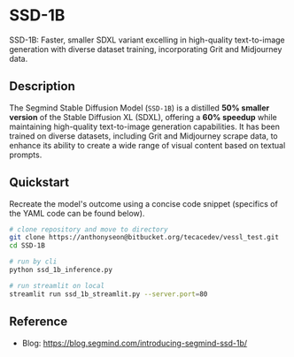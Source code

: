 # SSD-1B

SSD-1B: Faster, smaller SDXL variant excelling in high-quality text-to-image generation with diverse dataset training, incorporating Grit and Midjourney data.

## Description

The Segmind Stable Diffusion Model (`SSD-1B`) is a distilled **50% smaller version** of the Stable Diffusion XL (SDXL), offering a **60% speedup** while maintaining high-quality text-to-image generation capabilities. It has been trained on diverse datasets, including Grit and Midjourney scrape data, to enhance its ability to create a wide range of visual content based on textual prompts.

## Quickstart

Recreate the model's outcome using a concise code snippet (specifics of the YAML code can be found below).

```sh
# clone repository and move to directory
git clone https://anthonyseon@bitbucket.org/tecacedev/vessl_test.git
cd SSD-1B

# run by cli
python ssd_1b_inference.py

# run streamlit on local
streamlit run ssd_1b_streamlit.py --server.port=80
```

## Reference

- Blog: <https://blog.segmind.com/introducing-segmind-ssd-1b/>
